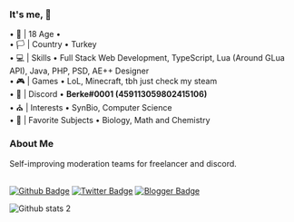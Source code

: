 <h3> It's me, 👋 </h3>
• 🎂 | 18 Age •  <br>
• 🏳️ | Country • Turkey <br>
• 💻 | Skills • Full Stack Web Development, TypeScript, Lua (Around GLua API), Java, PHP, PSD, AE++ Designer <br>
• 🎮 | Games • LoL, Minecraft, tbh just check my steam <br>
• 📧 | Discord • <b>Berke#0001 (459113059802415106)</b> <br>
• ⛪ | Interests • SynBio, Computer Science <br>
• 🥽 | Favorite Subjects • Biology, Math and Chemistry <br>
<h3> <b> About Me</b> </h3>
Self-improving moderation teams for freelancer and discord. 
<br>

<br>[![Github Badge](https://img.shields.io/badge/-Github-000?style=quare&labelColor=000&logo=Github&logoColor=white&link=link)](link)
[![Twitter Badge](https://img.shields.io/badge/-Twitter-1DA1F2?style=flat-quare&labelColor=1DA1F2&logo=twitter&logoColor=white&link=link)](link) 
[![Blogger Badge](https://img.shields.io/badge/-Discord-7289DA?style=flat-quare&labelColor=7289D&logo=Discord&logoColor=white&link=link)](link)


![Github stats 2](https://github-readme-stats.vercel.app/api?username=bellyion&show_icons=true&theme=radical)
